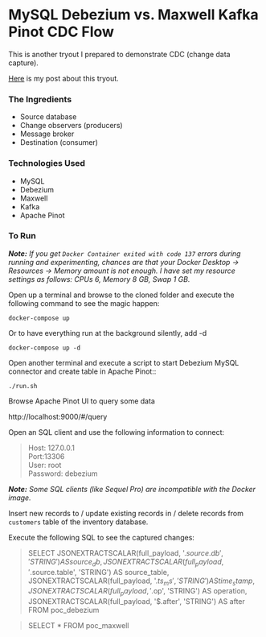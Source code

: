 # MySQL Debezium vs. Maxwell Kafka Pinot CDC Flow

This is another tryout I prepared to demonstrate CDC (change data capture).

[Here](https://mert.codes/hello-hello-i-detected-a-change-on-this-database-1bdadea6b4c6) is my post about this tryout.

### The Ingredients

- Source database
- Change observers (producers)
- Message broker
- Destination (consumer)

### Technologies Used

- MySQL
- Debezium
- Maxwell
- Kafka
- Apache Pinot

### To Run

_**Note:** If you get `Docker Container exited with code 137` errors during running and experimenting, chances are that your Docker Desktop -> Resources -> Memory amount is not enough. I have set my resource settings as follows: CPUs 6, Memory 8 GB, Swap 1 GB._

Open up a terminal and browse to the cloned folder and execute the following command to see the magic happen:

`docker-compose up`

Or to have everything run at the background silently, add -d

`docker-compose up -d`

Open another terminal and execute a script to start Debezium MySQL connector and create table in Apache Pinot::

`./run.sh`

Browse Apache Pinot UI to query some data

http://localhost:9000/#/query

Open an SQL client and use the following information to connect:
> Host: 127.0.0.1  
Port:13306  
User: root  
Password: debezium

_**Note:** Some SQL clients (like Sequel Pro) are incompatible with the Docker image._

Insert new records to / update existing records in / delete records from `customers` table of the inventory database.

Execute the following SQL to see the captured changes:

> SELECT
JSONEXTRACTSCALAR(full_payload, '$.source.db', 'STRING') AS source_db,
JSONEXTRACTSCALAR(full_payload, '$.source.table', 'STRING') AS source_table,
JSONEXTRACTSCALAR(full_payload, '$.ts_ms', 'STRING') AS time_stamp,
JSONEXTRACTSCALAR(full_payload, '$.op', 'STRING') AS operation,
JSONEXTRACTSCALAR(full_payload, '$.after', 'STRING') AS after
FROM poc_debezium

> SELECT * FROM poc_maxwell